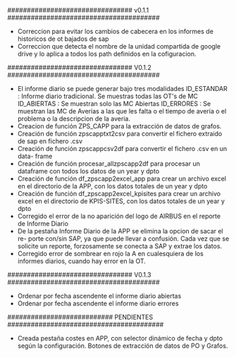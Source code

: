 ################################ v0.1.1 #######################################

* Correccion para evitar los cambios de cabecera en los informes de historicos
 de ot bajados de sap
* Correccion que detecta el nombre de la unidad compartida de google drive y 
lo aplica a todos los path definidos en la cofiguracion.  

################################ V0.1.2 #######################################

* El informe diario se puede generar bajo tres modalidades
  ID_ESTANDAR : Informe diario tradicional. Se muestras todas las OT's de MC
  ID_ABIERTAS : Se muestran solo las MC Abiertas
  ID_ERRORES  : Se muestran las MC de Averias a las que les falta o el tiempo
                de averia o el problema o la descripcion  de la averia.
* Creacion de función ZPS_CAPP para la extracción de datos de grafos.
* Creación de función zpscapptxt2csv para convertir el fichero extraido de sap 
  en fichero .csv
* Creación de función zpscappcsv2df para convertir el fichero .csv en un data-
  frame
* Creación de función procesar_allzpscapp2df para procesar un dataframe con
  todos los datos de un year y dpto
* Creación de función df_zpscapp2excel_app para crear un archivo excel en el
  directorio de la APP, con los datos totales de un year y dpto
* Creación de función df_zpscapp2excel_kpisites para crear un archivo excel en
  el directorio de KPIS-SITES, con los datos totales de un year y dpto
* Corregido el error de la no aparición del logo de AIRBUS en el reporte de
  Informe Diario
* De la pestaña Informe Diario de la APP se elimina la opcion de sacar el re-
  porte con/sin SAP, ya que puede llevar a confusión. Cada vez que se solicite
  un reporte, forzosamente se conecta a SAP y extrae los datos.
* Corregido error de sombrear en rojo la A en cualesquiera de los informes
  diarios, cuando hay error en la OT.

################################ V0.1.3 #######################################
* Ordenar por fecha ascendente el informe diario abiertas
* Ordenar por fecha ascendente el informe diario errores

  
  
  
  
  
########################### PENDIENTES ########################################


* Creada pestaña costes en APP, con selector dinámico de fecha y dpto según la
  configuración. Botones de extracción de datos de PO y Grafos.
  